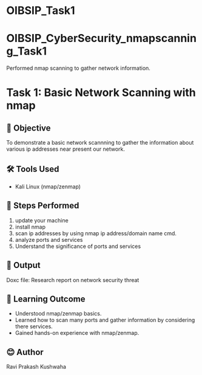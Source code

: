 # OIBSIP_Task1
# OIBSIP_CyberSecurity_nmapscanning_Task1
Performed nmap scanning to gather network information.

# Task 1: Basic Network Scanning with nmap

## 🔐 Objective

To demonstrate a basic network scannning to gather the information about various ip addresses near present our network.

## 🛠 Tools Used
- Kali Linux (nmap/zenmap)

## 🔎 Steps Performed
1. update your machine
2. install nmap
3. scan ip addresses by using nmap ip address/domain name cmd.
4. analyze ports and services
5. Understand the significance of ports and services

## 📸 Output
Doxc file: Research report on network security threat

## 📘 Learning Outcome
- Understood nmap/zenmap basics.
- Learned how to scan many ports and gather information by considering there services.
- Gained hands-on experience with nmap/zenmap.

## 😊 Author
Ravi Prakash Kushwaha
